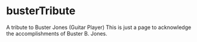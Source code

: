 # busterTribute
A tribute to Buster Jones (Guitar Player)
This is just a page to acknowledge the accomplishments of Buster B. Jones.

